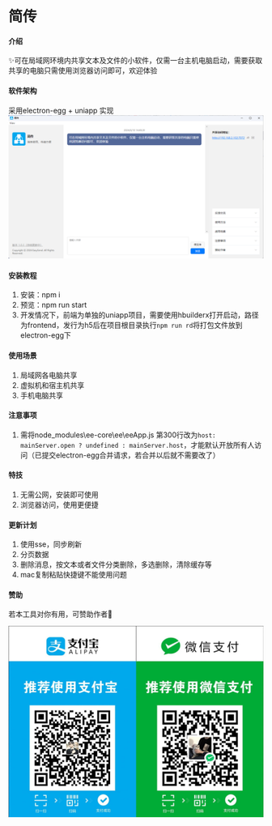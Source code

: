 # 简传

#### 介绍
✨可在局域网环境内共享文本及文件的小软件，仅需一台主机电脑启动，需要获取共享的电脑只需使用浏览器访问即可，欢迎体验

#### 软件架构
采用electron-egg + uniapp 实现
![输入图片说明](frontend/static/image.png)

#### 安装教程

1.  安装：npm i
2.  预览：npm run start
3.  开发情况下，前端为单独的uniapp项目，需要使用hbuilderx打开启动，路径为frontend，发行为h5后在项目根目录执行`npm run rd`将打包文件放到electron-egg下

#### 使用场景

1.  局域网各电脑共享
2.  虚拟机和宿主机共享
3.  手机电脑共享

#### 注意事项

1.  需将node_modules\ee-core\ee\eeApp.js 第300行改为`host: mainServer.open ? undefined : mainServer.host`，才能默认开放所有人访问（已提交electron-egg合并请求，若合并以后就不需要改了）


#### 特技

1.  无需公网，安装即可使用
2.  浏览器访问，使用更便捷

#### 更新计划

1.  使用sse，同步刷新
2.  分页数据
3.  删除消息，按文本或者文件分类删除，多选删除，清除缓存等
4.  mac复制粘贴快捷键不能使用问题

#### 赞助
若本工具对你有用，可赞助作者💖

![alt text](frontend/static/微信支付宝二合一收款码.jpg)
